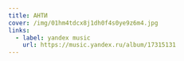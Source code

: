 ```yaml
---
title: АНТИ
cover: /img/01hm4tdcx8j1dh0f4s0ye9z6m4.jpg
links:
  - label: yandex music
    url: https://music.yandex.ru/album/17315131
---
```

